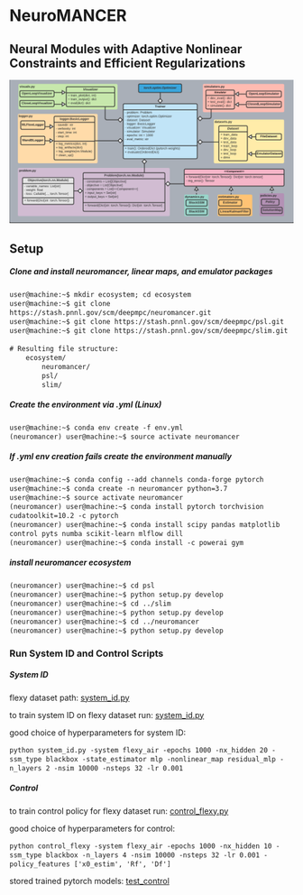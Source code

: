# NeuroMANCER
## Neural Modules with Adaptive Nonlinear Constraints and 	Efficient Regularizations
![UML diagram](neuromancer/figs/class_diagram.png)

## Setup

##### Clone and install neuromancer, linear maps, and emulator packages
```console
user@machine:~$ mkdir ecosystem; cd ecosystem
user@machine:~$ git clone https://stash.pnnl.gov/scm/deepmpc/neuromancer.git
user@machine:~$ git clone https://stash.pnnl.gov/scm/deepmpc/psl.git
user@machine:~$ git clone https://stash.pnnl.gov/scm/deepmpc/slim.git

# Resulting file structure:
    ecosystem/
        neuromancer/
        psl/
        slim/
```

##### Create the environment via .yml (Linux)

```console
user@machine:~$ conda env create -f env.yml
(neuromancer) user@machine:~$ source activate neuromancer
```

##### If .yml env creation fails create the environment manually

```console
user@machine:~$ conda config --add channels conda-forge pytorch
user@machine:~$ conda create -n neuromancer python=3.7
user@machine:~$ source activate neuromancer
(neuromancer) user@machine:~$ conda install pytorch torchvision cudatoolkit=10.2 -c pytorch
(neuromancer) user@machine:~$ conda install scipy pandas matplotlib control pyts numba scikit-learn mlflow dill
(neuromancer) user@machine:~$ conda install -c powerai gym
```

##### install neuromancer ecosystem 

```console
(neuromancer) user@machine:~$ cd psl
(neuromancer) user@machine:~$ python setup.py develop
(neuromancer) user@machine:~$ cd ../slim
(neuromancer) user@machine:~$ python setup.py develop
(neuromancer) user@machine:~$ cd ../neuromancer
(neuromancer) user@machine:~$ python setup.py develop
```

### Run System ID and Control Scripts


##### System ID

flexy dataset path: [system_id.py](https://github.com/pnnl/FlexyAirDeepMPC/tree/master/neuromancer/neuromancer/datasets/Flexy_air)

to train system ID on flexy dataset run: [system_id.py](https://github.com/pnnl/FlexyAirDeepMPC/blob/master/neuromancer/neuromancer/train_scripts/system_id.py)

good choice of hyperparameters for system ID:
```console
python system_id.py -system flexy_air -epochs 1000 -nx_hidden 20 -ssm_type blackbox -state_estimator mlp -nonlinear_map residual_mlp -n_layers 2 -nsim 10000 -nsteps 32 -lr 0.001
```

##### Control 

to train control policy for flexy dataset run: [control_flexy.py](https://github.com/pnnl/FlexyAirDeepMPC/blob/master/neuromancer/neuromancer/train_scripts/control_flexy.py)

good choice of hyperparameters for control:
```console
python control_flexy -system flexy_air -epochs 1000 -nx_hidden 10 -ssm_type blackbox -n_layers 4 -nsim 10000 -nsteps 32 -lr 0.001 -policy_features ['x0_estim', 'Rf', 'Df']
```


stored trained pytorch models: [test_control](https://github.com/pnnl/FlexyAirDeepMPC/tree/master/neuromancer/neuromancer/train_scripts)

